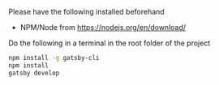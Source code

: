 Please have the following installed beforehand
- NPM/Node from https://nodejs.org/en/download/

Do the following in a terminal in the root folder of the project
```sh
npm install -g gatsby-cli
npm install
gatsby develop
```